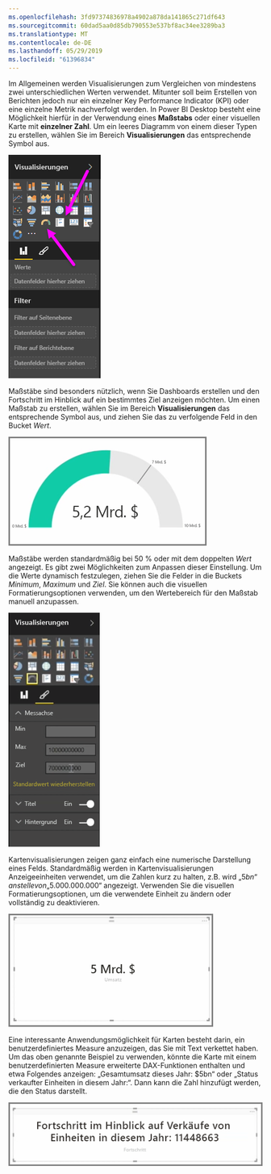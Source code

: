 ```yaml
---
ms.openlocfilehash: 3fd97374836978a4902a878da141865c271df643
ms.sourcegitcommit: 60dad5aa0d85db790553e537bf8ac34ee3289ba3
ms.translationtype: MT
ms.contentlocale: de-DE
ms.lasthandoff: 05/29/2019
ms.locfileid: "61396834"
---
```

Im Allgemeinen werden Visualisierungen zum Vergleichen von mindestens zwei unterschiedlichen Werten verwendet. Mitunter soll beim Erstellen von Berichten jedoch nur ein einzelner Key Performance Indicator (KPI) oder eine einzelne Metrik nachverfolgt werden. In Power BI Desktop besteht eine Möglichkeit hierfür in der Verwendung eines **Maßstabs** oder einer visuellen Karte mit **einzelner Zahl**. Um ein leeres Diagramm von einem dieser Typen zu erstellen, wählen Sie im Bereich **Visualisierungen** das entsprechende Symbol aus.

![](media/3-9-create-gauges-cards/3-9_1.png)

Maßstäbe sind besonders nützlich, wenn Sie Dashboards erstellen und den Fortschritt im Hinblick auf ein bestimmtes Ziel anzeigen möchten. Um einen Maßstab zu erstellen, wählen Sie im Bereich **Visualisierungen** das entsprechende Symbol aus, und ziehen Sie das zu verfolgende Feld in den Bucket *Wert*.

![](media/3-9-create-gauges-cards/3-9_1a.png)

Maßstäbe werden standardmäßig bei 50 % oder mit dem doppelten *Wert* angezeigt. Es gibt zwei Möglichkeiten zum Anpassen dieser Einstellung. Um die Werte dynamisch festzulegen, ziehen Sie die Felder in die Buckets *Minimum*, *Maximum* und *Ziel*. Sie können auch die visuellen Formatierungsoptionen verwenden, um den Wertebereich für den Maßstab manuell anzupassen.

![](media/3-9-create-gauges-cards/3-9_2.png)

Kartenvisualisierungen zeigen ganz einfach eine numerische Darstellung eines Felds. Standardmäßig werden in Kartenvisualisierungen Anzeigeeinheiten verwendet, um die Zahlen kurz zu halten, z.B. wird „$5bn“ anstelle von „$5.000.000.000“ angezeigt. Verwenden Sie die visuellen Formatierungsoptionen, um die verwendete Einheit zu ändern oder vollständig zu deaktivieren.

![](media/3-9-create-gauges-cards/3-9_3.png)

Eine interessante Anwendungsmöglichkeit für Karten besteht darin, ein benutzerdefiniertes Measure anzuzeigen, das Sie mit Text verkettet haben. Um das oben genannte Beispiel zu verwenden, könnte die Karte mit einem benutzerdefinierten Measure erweiterte DAX-Funktionen enthalten und etwa Folgendes anzeigen: „Gesamtumsatz dieses Jahr: $5bn“ oder „Status verkaufter Einheiten in diesem Jahr:“. Dann kann die Zahl hinzufügt werden, die den Status darstellt.

![](media/3-9-create-gauges-cards/3-9_4.png)

